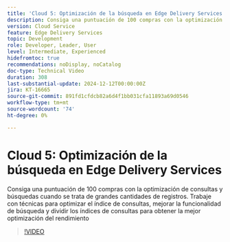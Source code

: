 ```yaml
---
title: 'Cloud 5: Optimización de la búsqueda en Edge Delivery Services'
description: Consiga una puntuación de 100 compras con la optimización de consultas y búsquedas cuando se trata de grandes cantidades de registros.
version: Cloud Service
feature: Edge Delivery Services
topic: Development
role: Developer, Leader, User
level: Intermediate, Experienced
hidefromtoc: true
recommendations: noDisplay, noCatalog
doc-type: Technical Video
duration: 308
last-substantial-update: 2024-12-12T00:00:00Z
jira: KT-16665
source-git-commit: 891fd1cfdcb82a6d4f1bb031cfa11893a69d0546
workflow-type: tm+mt
source-wordcount: '74'
ht-degree: 0%

---
```



# Cloud 5: Optimización de la búsqueda en Edge Delivery Services

Consiga una puntuación de 100 compras con la optimización de consultas y búsquedas cuando se trata de grandes cantidades de registros. Trabaje con técnicas para optimizar el índice de consultas, mejorar la funcionalidad de búsqueda y dividir los índices de consultas para obtener la mejor optimización del rendimiento

>[!VIDEO](https://video.tv.adobe.com/v/3440976/?learn=on&enablevpops)
